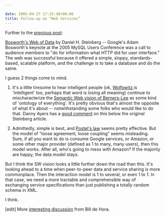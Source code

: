 ```yaml
---

date: 2005-04-27 17:25:48+00:00
title: Follow-up on “Web Services”
---
```


Further to the [previous post](http://www.neilernst.net/blog/archives/2005/apis-and-messages/):



[Bosworth's Web of Data](http://www.onlamp.com/pub/a/onlamp/2005/04/22/bosworth.html) by Daniel H. Steinberg -- Google's Adam Bosworth's keynote at the 2005 MySQL Users Conference was a call to audience members to "do for information what HTTP did for user interface." The web was successful because it offered a simple, sloppy, standards-based, scalable platform, and the challenge is to take a database and do the same. 



I guess 2 things come to mind.

1. It's a little tiresome to hear intelligent people (ok, [Wolfowitz ](http://www.thewashingtonnote.com/archives/000383.html)is 'intelligent' too, perhaps that word is losing all meaning) continue to mischaracterize the [Semantic Web vision of Berners-Lee](http://www.w3.org/2001/sw/) as some kind of 'ontology of everything'.  It's pretty obvious that's almost the opposite of what it's about -- notwithstanding some folks who would like to do that.  Danny Ayers has a [good comment](http://www.onlamp.com/cs/user/view/cs_msg/60311) on this below the original Steinberg article.

2. Admittedly, simple is best, and [Postel's law](http://essaysfromexodus.scripting.com/postelsLaw) seems pretty effective.  But the model of "loose agreement, loose coupling" seems misleading.  Sure, if all you want to do is consume Google services, or Amazon, or some other major provider (defined as 1 to many, many users), then this model works.  After all, who's going to mess with Amazon?  If the majority are happy, the data model stays.

But I think the SW vision looks a little further down the road than this.  It's looking ahead to a time when peer-to-peer data and service sharing is more commonplace.  Then the interaction model is 1 to several, or even 1 to 1.  In that case, we need a more tractable and comprehensible way of exchanging service specifications than just publishing a totally random schema in XML.

I think.


[edit] More [interesting discussion](http://www.dehora.net/journal/2005/04/rsq_really_simple_querying.html) from Bill de Hora.
